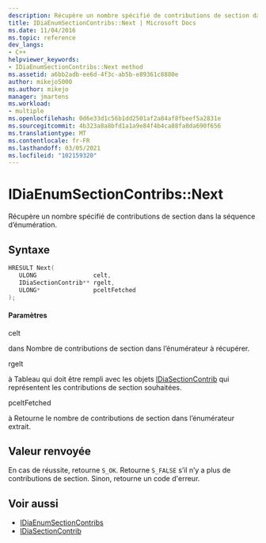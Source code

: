 ```yaml
---
description: Récupère un nombre spécifié de contributions de section dans la séquence d’énumération.
title: IDiaEnumSectionContribs::Next | Microsoft Docs
ms.date: 11/04/2016
ms.topic: reference
dev_langs:
- C++
helpviewer_keywords:
- IDiaEnumSectionContribs::Next method
ms.assetid: a6bb2adb-ee6d-4f3c-ab5b-e89361c8880e
author: mikejo5000
ms.author: mikejo
manager: jmartens
ms.workload:
- multiple
ms.openlocfilehash: 0d6e33d1c56b1dd2501af2a84af8fbeef5a2831e
ms.sourcegitcommit: 4b323a8a8bfd1a1a9e84f4b4ca88fa8da690f656
ms.translationtype: MT
ms.contentlocale: fr-FR
ms.lasthandoff: 03/05/2021
ms.locfileid: "102159320"
---
```

# <a name="idiaenumsectioncontribsnext"></a>IDiaEnumSectionContribs::Next
Récupère un nombre spécifié de contributions de section dans la séquence d’énumération.

## <a name="syntax"></a>Syntaxe

```C++
HRESULT Next( 
   ULONG                celt,
   IDiaSectionContrib** rgelt,
   ULONG*               pceltFetched
);
```

#### <a name="parameters"></a>Paramètres
 celt

dans Nombre de contributions de section dans l’énumérateur à récupérer.

 rgelt

à Tableau qui doit être rempli avec les objets [IDiaSectionContrib](../../debugger/debug-interface-access/idiasectioncontrib.md) qui représentent les contributions de section souhaitées.

 pceltFetched

à Retourne le nombre de contributions de section dans l’énumérateur extrait.

## <a name="return-value"></a>Valeur renvoyée
 En cas de réussite, retourne `S_OK`. Retourne `S_FALSE` s’il n’y a plus de contributions de section. Sinon, retourne un code d'erreur.

## <a name="see-also"></a>Voir aussi
- [IDiaEnumSectionContribs](../../debugger/debug-interface-access/idiaenumsectioncontribs.md)
- [IDiaSectionContrib](../../debugger/debug-interface-access/idiasectioncontrib.md)
